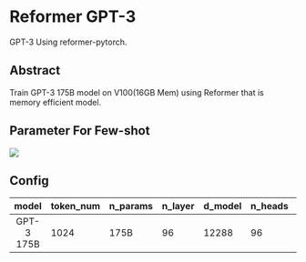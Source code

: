 # Reformer GPT-3
GPT-3 Using reformer-pytorch. 

## Abstract
Train GPT-3 175B model on V100(16GB Mem) using Reformer that is memory efficient model.
  
## Parameter For Few-shot
![](https://img1.daumcdn.net/thumb/R1280x0/?scode=mtistory2&fname=https%3A%2F%2Fblog.kakaocdn.net%2Fdn%2FbcCkzC%2FbtqEzhJ441q%2FCr6nzgvZHP4cDBj6bksKf0%2Fimg.png)

## Config
|       model     | token_num |n_params | n_layer | d_model | n_heads | d_head | batch_size | learning_rate |
|:---------------:|-----------|---------|---------|---------|---------|--------|------------|---------------|
|    GPT-3 175B   |    1024   |  175B   |    96   |  12288  |    96   |   128  |    3.2M    |   0.6 x 10^-4 |